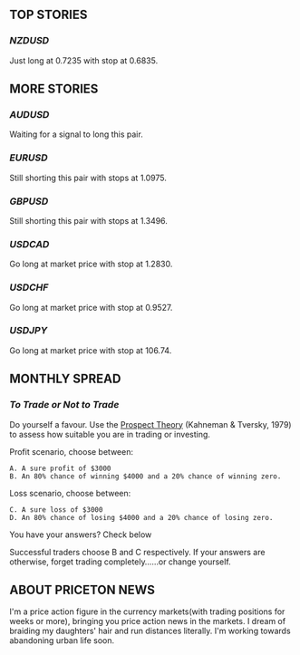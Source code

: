 ## **TOP STORIES**

### _NZDUSD_
Just long at 0.7235 with stop at 0.6835.

## **MORE STORIES**

### _AUDUSD_
Waiting for a signal to long this pair.

### _EURUSD_
Still shorting this pair with stops at 1.0975.

### _GBPUSD_
Still shorting this pair with stops at 1.3496.

### _USDCAD_
Go long at market price with stop at 1.2830.

### _USDCHF_
Go long at market price with stop at 0.9527.

### _USDJPY_
Go long at market price with stop at 106.74.

## **MONTHLY SPREAD**

### _To Trade or Not to Trade_
Do yourself a favour. Use the [Prospect Theory](http://www.econport.org/econport/request?page=man_ru_advanced_prospect) (Kahneman & Tversky, 1979) to assess how suitable you are in trading or investing.

Profit scenario, choose between:

    A. A sure profit of $3000
    B. An 80% chance of winning $4000 and a 20% chance of winning zero.

Loss scenario, choose between:

    C. A sure loss of $3000
    D. An 80% chance of losing $4000 and a 20% chance of losing zero.

You have your answers? Check below


Successful traders choose B and C respectively. If your answers are otherwise, forget trading completely……or change yourself.

## **ABOUT PRICETON NEWS**

I'm a price action figure in the currency markets(with trading positions for weeks or more), bringing you price action news in the markets. I dream of braiding my daughters' hair and run distances literally. I'm working towards abandoning urban life soon.
